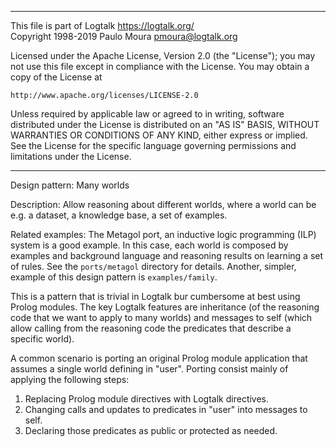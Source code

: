 ________________________________________________________________________

This file is part of Logtalk <https://logtalk.org/>  
Copyright 1998-2019 Paulo Moura <pmoura@logtalk.org>

Licensed under the Apache License, Version 2.0 (the "License");
you may not use this file except in compliance with the License.
You may obtain a copy of the License at

    http://www.apache.org/licenses/LICENSE-2.0

Unless required by applicable law or agreed to in writing, software
distributed under the License is distributed on an "AS IS" BASIS,
WITHOUT WARRANTIES OR CONDITIONS OF ANY KIND, either express or implied.
See the License for the specific language governing permissions and
limitations under the License.
________________________________________________________________________


Design pattern:
	Many worlds

Description:
	Allow reasoning about different worlds, where a world can be e.g.
	a dataset, a knowledge base, a set of examples.

Related examples:
	The Metagol port, an inductive logic programming (ILP) system is
	a good example. In this case, each world is composed by examples
	and background language and reasoning results on learning a set
	of rules. See the `ports/metagol` directory for details. Another,
	simpler, example of this design pattern is `examples/family`.

This is a pattern that is trivial in Logtalk bur cumbersome at best
using Prolog modules. The key Logtalk features are inheritance (of
the reasoning code that we want to apply to many worlds) and messages
to self (which allow calling from the reasoning code the predicates
that describe a specific world).

A common scenario is porting an original Prolog module application
that assumes a single world defining in "user". Porting consist mainly
of applying the following steps:

1. Replacing Prolog module directives with Logtalk directives.
2. Changing calls and updates to predicates in "user" into messages to self.
3. Declaring those predicates as public or protected as needed.
